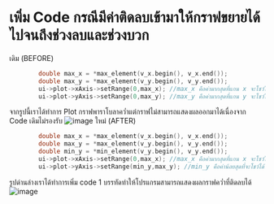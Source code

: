 # เพิ่ม Code กรณีมีค่าติดลบเข้ามาให้กราฟขยายได้ไปจนถึงช่วงลบและช่วงบวก
เดิม (BEFORE) </br>
```C++
        double max_x = *max_element(v_x.begin(), v_x.end());
        double max_y = *max_element(v_y.begin(), v_y.end());
        ui->plot->xAxis->setRange(0,max_x); //max_x คือค่ามากสุดที่แกน x จะโชว์ได้
        ui->plot->yAxis->setRange(0,max_y); //max_y คือค่ามากสุดที่แกน y จะโชว์ได้
```
จากรูปนี้เราได้ทำการ Plot กราฟพาราโบลาคว่ำแต่กราฟไม่สามารถแสดงผลออกมาได้เนื่องจาก Code เดิมไม่รองรับ
![image](https://user-images.githubusercontent.com/81642936/156870450-e4c39091-2be4-43cb-9c6c-df937454b86c.png)
ใหม่ (AFTER) </br>
```C++
        double max_x = *max_element(v_x.begin(), v_x.end());
        double max_y = *max_element(v_y.begin(), v_y.end());
        double min_y = *min_element(v_y.begin(), v_y.end());
        ui->plot->xAxis->setRange(0,max_x); //max_x คือค่ามากสุดที่แกน x จะโชว์ได้
        ui->plot->yAxis->setRange(min_y,max_y); //min_y คือค่าน้อยสุดที่จะโชว์ได้ ,max_y คือค่ามากสุดที่แกน y จะโชว์ได้
```
รูปด่านล่างเราได้ทำการเพิ่ม code 1 บรรทัดทำให้โปรแกรมสามารถแสดงผลกราฟคว่ำที่ติดลบได้
![image](https://user-images.githubusercontent.com/81642936/156870587-049e8433-23a9-4866-80e5-eb9221c5033d.png)
